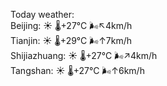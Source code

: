 Today weather:  
Beijing: ☀️   🌡️+27°C 🌬️↖4km/h  
Tianjin: ☀️   🌡️+29°C 🌬️↑7km/h  
Shijiazhuang: ☀️   🌡️+27°C 🌬️↗4km/h  
Tangshan: ☀️   🌡️+27°C 🌬️↑6km/h  
